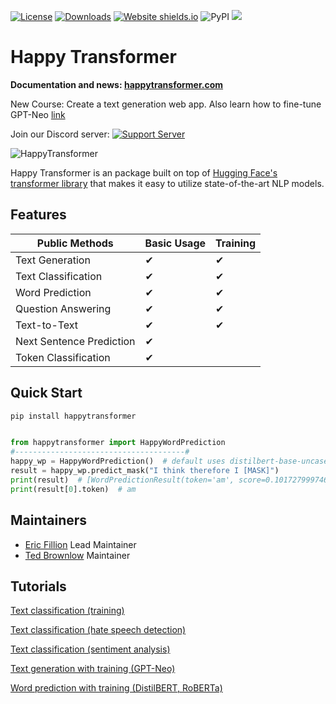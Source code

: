 [![License](https://img.shields.io/badge/License-Apache%202.0-blue.svg)](https://opensource.org/licenses/Apache-2.0) 
[![Downloads](https://pepy.tech/badge/happytransformer)](https://pepy.tech/project/happytransformer)
[![Website shields.io](https://img.shields.io/website-up-down-green-red/http/shields.io.svg)](http://happytransformer.com)
![PyPI](https://img.shields.io/pypi/v/happytransformer)
[![](https://github.com/EricFillion/happy-transformer/workflows/build/badge.svg)](https://github.com/EricFillion/happy-transformer/actions)

# Happy Transformer 
**Documentation and news: [happytransformer.com](http://happytransformer.com)**

New Course: Create a text generation web app. Also learn how to fine-tune GPT-Neo [link](https://www.udemy.com/course/nlp-text-generation-python-web-app/?couponCode=LAUNCH)


Join our Discord server: [![Support Server](https://img.shields.io/discord/839263772312862740.svg?label=Discord&logo=Discord&colorB=7289da&style=?style=flat-square&logo=appveyor)](https://discord.gg/psVwe3wfTb)



![HappyTransformer](logo.png)

Happy Transformer is an package built on top of [Hugging Face's transformer library](https://huggingface.co/transformers/) that makes it easy to utilize state-of-the-art NLP models. 

## Features 
  
| Public Methods                     | Basic Usage  | Training   |
|------------------------------------|--------------|------------|
| Text Generation                    | ✔            | ✔          |
| Text Classification                | ✔            | ✔          | 
| Word Prediction                    | ✔            | ✔          |
| Question Answering                 | ✔            | ✔          | 
| Text-to-Text                       | ✔            | ✔          | 
| Next Sentence Prediction           | ✔            |            | 
| Token Classification               | ✔            |            | 

## Quick Start
```sh
pip install happytransformer
```

```python

from happytransformer import HappyWordPrediction
#--------------------------------------#
happy_wp = HappyWordPrediction()  # default uses distilbert-base-uncased
result = happy_wp.predict_mask("I think therefore I [MASK]")
print(result)  # [WordPredictionResult(token='am', score=0.10172799974679947)]
print(result[0].token)  # am
```

## Maintainers
- [Eric Fillion](https://github.com/ericfillion)  Lead Maintainer
- [Ted Brownlow](https://github.com/ted537) Maintainer

## Tutorials 
[Text classification (training)](https://www.vennify.ai/train-text-classification-transformers/) 

[Text classification (hate speech detection)](https://youtu.be/jti2sPQYzeQ) 

[Text classification (sentiment analysis)](https://youtu.be/Ew72EAgM7FM)

[Text generation with training (GPT-Neo)](https://youtu.be/GzHJ3NUVtV4)

[Word prediction with training (DistilBERT, RoBERTa)](https://youtu.be/AWe0PHsPc_M)
